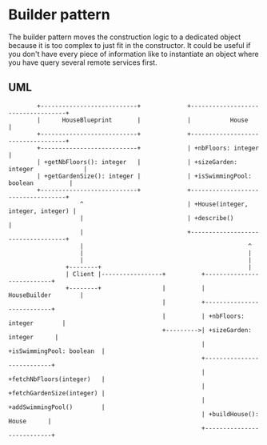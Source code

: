 # Builder pattern #
The builder pattern moves the construction logic to a dedicated object because it is too complex to just fit in the constructor.
It could be useful if you don't have every piece of information like to instantiate an object where you have query several remote services first.

## UML ##
            +---------------------------+             +-----------------------------------+
            |      HouseBlueprint       |             |           House                   |
            +---------------------------+             +-----------------------------------+
            +---------------------------+             | +nbFloors: integer                |
            | +getNbFloors(): integer   |             | +sizeGarden: integer              |
            | +getGardenSize(): integer |             | +isSwimmingPool: boolean          |
            +---------------------------+             +-----------------------------------+
                        ^                             | +House(integer, integer, integer) |
                        |                             | +describe()                       |
                        |                             +-----------------------------------+
                        |                                              ^
                        |                                              |
                        |                                              |
                    +--------+                                         |
                    | Client |-----------------+          +---------------------------+
                    +--------+                 |          |       HouseBuilder        |
                                               |          +---------------------------+
                                               |          | +nbFloors: integer        |
                                               +--------->| +sizeGarden: integer      |
                                                          | +isSwimmingPool: boolean  |
                                                          +---------------------------+
                                                          | +fetchNbFloors(integer)   |
                                                          | +fetchGardenSize(integer) |
                                                          | +addSwimmingPool()        |
                                                          | +buildHouse(): House      |
                                                          +---------------------------+
